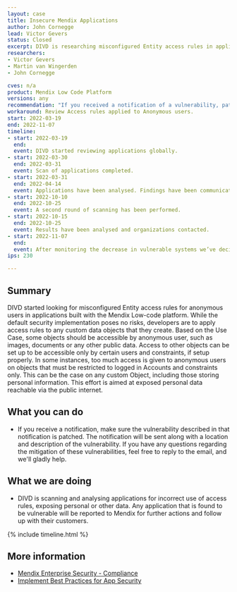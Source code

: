 ```yaml
---
layout: case
title: Insecure Mendix Applications
author: John Cornegge
lead: Victor Gevers
status: Closed
excerpt: DIVD is researching misconfigured Entity access rules in applications built with the Mendix Platform.
researchers:
- Victor Gevers 
- Martin van Wingerden
- John Cornegge

cves: n/a
product: Mendix Low Code Platform
versions: any
recommendation: "If you received a notification of a vulnerability, patch your system with the information provided in this notification."
workaround: Review Access rules applied to Anonymous users.
start: 2022-03-19
end: 2022-11-07
timeline:
- start: 2022-03-19
  end:
  event: DIVD started reviewing applications globally.
- start: 2022-03-30
  end: 2022-03-31
  event: Scan of applications completed.
- start: 2022-03-31
  end: 2022-04-14
  event: Applications have been analysed. Findings have been communicated with Mendix for further actions.
- start: 2022-10-10
  end: 2022-10-25
  event: A second round of scanning has been performed.
- start: 2022-10-15
  end: 2022-10-25
  event: Results have been analysed and organizations contacted.
- start: 2022-11-07
  end: 
  event: After monitoring the decrease in vulnerable systems we’ve decided to close this case.
ips: 230

---
```

## Summary

DIVD started looking for misconfigured Entity access rules for anonymous users in applications built with the Mendix Low-code platform. While the default security implementation poses no risks, developers are to apply access rules to any custom data objects that they create. 
Based on the Use Case, some objects should be accessible by anonymous user, such as images, documents or any other public data. Access to other objects can be set up to be accessible only by certain users and constraints, if setup properly.
In some instances, too much access is given to anonymous users on objects that must be restricted to logged in Accounts and constraints only. This can be the case on any custom Object, including those storing personal information.
This effort is aimed at exposed personal data reachable via the public internet.

## What you can do

* If you receive a notification, make sure the vulnerability described in that notification is patched. The notification will be sent along with a location and description of the vulnerability. If you have any questions regarding the mitigation of these vulnerabilities, feel free to reply to the email, and we'll gladly help.

## What we are doing

* DIVD is scanning and analysing applications for incorrect use of access rules, exposing personal or other data. Any application that is found to be vulnerable will be reported to Mendix for further actions and follow up with their customers.

{% include timeline.html %}

## More information
* [Mendix Enterprise Security - Compliance](https://www.mendix.com/evaluation-guide/enterprise-capabilities/security/)
* [Implement Best Practices for App Security](https://docs.mendix.com/howto/security/)
